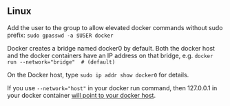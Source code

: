 ## Linux

Add the user to the group to allow elevated docker commands without sudo prefix: `sudo gpasswd -a $USER docker`

Docker creates a bridge named docker0 by default. Both the docker host and the docker containers have an IP address on that bridge, e.g. `docker run --network="bridge"  # (default)`

On the Docker host, type `sudo ip addr show docker0` for details.

If you use `--network="host"` in your docker run command, then 127.0.0.1 in your docker container [will point to your docker host](https://stackoverflow.com/a/24326540).

<!--
## Docker for Windows

Moving docker for windows to an external drive:

- Right-click docker in system tray and stop
`sc.exe stop docker`

cd C:\Program Files\Docker\Docker\resources
dockerd --unregister-serivce
dockered --register-service --data-root D:\docker

sc.exe config com.docker.service binPath=“D:\Program Files\Docker\com.docker.service”
I spent a lot of times figuring out errors occurring in this step like

Set-Content : A positional parameter cannot be found that accepts argument
‘binPath=D:\Program\Docker\Docker\com.docker.service’.

If you see this error, just change sc to sc.exe.
-->
